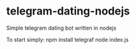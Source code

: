 # telegram-dating-nodejs
Simple telegram dating bot written in nodejs

To start simply: 
npm install telegraf
node index.js
